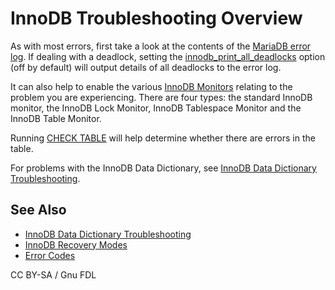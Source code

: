 
# InnoDB Troubleshooting Overview


As with most errors, first take a look at the contents of the [MariaDB error log](../../../../server-management/server-monitoring-logs/error-log.md). If dealing with a deadlock, setting the [innodb_print_all_deadlocks](../innodb-system-variables.md) option (off by default) will output details of all deadlocks to the error log.


It can also help to enable the various [InnoDB Monitors](../innodb-monitors.md) relating to the problem you are experiencing. There are four types: the standard InnoDB monitor, the InnoDB Lock Monitor, InnoDB Tablespace Monitor and the InnoDB Table Monitor.


Running [CHECK TABLE](../../../sql-statements-and-structure/sql-statements/table-statements/check-table.md) will help determine whether there are errors in the table.


For problems with the InnoDB Data Dictionary, see [InnoDB Data Dictionary Troubleshooting](innodb-data-dictionary-troubleshooting.md).


## See Also


* [InnoDB Data Dictionary Troubleshooting](innodb-data-dictionary-troubleshooting.md)
* [InnoDB Recovery Modes](innodb-recovery-modes.md)
* [Error Codes](../../../mariadb-internals/using-mariadb-with-your-programs-api/error-codes/README.md)


CC BY-SA / Gnu FDL

